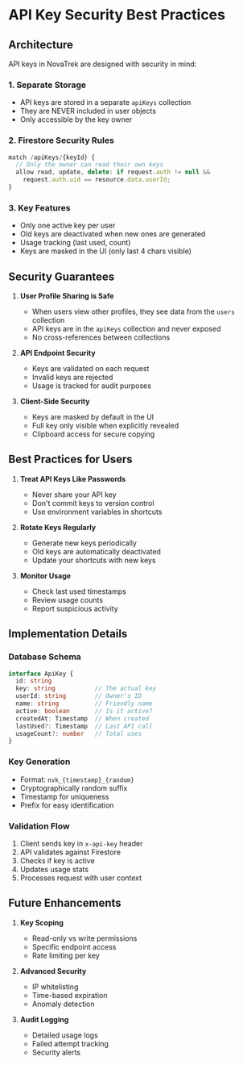 # API Key Security Best Practices

## Architecture

API keys in NovaTrek are designed with security in mind:

### 1. **Separate Storage**
- API keys are stored in a separate `apiKeys` collection
- They are NEVER included in user objects
- Only accessible by the key owner

### 2. **Firestore Security Rules**
```javascript
match /apiKeys/{keyId} {
  // Only the owner can read their own keys
  allow read, update, delete: if request.auth != null && 
    request.auth.uid == resource.data.userId;
}
```

### 3. **Key Features**
- Only one active key per user
- Old keys are deactivated when new ones are generated
- Usage tracking (last used, count)
- Keys are masked in the UI (only last 4 chars visible)

## Security Guarantees

1. **User Profile Sharing is Safe**
   - When users view other profiles, they see data from the `users` collection
   - API keys are in the `apiKeys` collection and never exposed
   - No cross-references between collections

2. **API Endpoint Security**
   - Keys are validated on each request
   - Invalid keys are rejected
   - Usage is tracked for audit purposes

3. **Client-Side Security**
   - Keys are masked by default in the UI
   - Full key only visible when explicitly revealed
   - Clipboard access for secure copying

## Best Practices for Users

1. **Treat API Keys Like Passwords**
   - Never share your API key
   - Don't commit keys to version control
   - Use environment variables in shortcuts

2. **Rotate Keys Regularly**
   - Generate new keys periodically
   - Old keys are automatically deactivated
   - Update your shortcuts with new keys

3. **Monitor Usage**
   - Check last used timestamps
   - Review usage counts
   - Report suspicious activity

## Implementation Details

### Database Schema
```typescript
interface ApiKey {
  id: string
  key: string           // The actual key
  userId: string        // Owner's ID
  name: string          // Friendly name
  active: boolean       // Is it active?
  createdAt: Timestamp  // When created
  lastUsed?: Timestamp  // Last API call
  usageCount?: number   // Total uses
}
```

### Key Generation
- Format: `nvk_{timestamp}_{random}`
- Cryptographically random suffix
- Timestamp for uniqueness
- Prefix for easy identification

### Validation Flow
1. Client sends key in `x-api-key` header
2. API validates against Firestore
3. Checks if key is active
4. Updates usage stats
5. Processes request with user context

## Future Enhancements

1. **Key Scoping**
   - Read-only vs write permissions
   - Specific endpoint access
   - Rate limiting per key

2. **Advanced Security**
   - IP whitelisting
   - Time-based expiration
   - Anomaly detection

3. **Audit Logging**
   - Detailed usage logs
   - Failed attempt tracking
   - Security alerts
